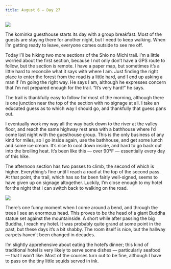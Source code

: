 ```yaml
---
title: August 6 — Day 27
---
```


![](./images/IMG_0472.jpg)

The kominka guesthouse starts its day with a group breakfast. Most of the guests are staying there for another night, but I need to keep walking. When I’m getting ready to leave, everyone comes outside to see me off.

Today I’ll be hiking two more sections of the Shio no Michi trail. I’m a little worried about the first section, because I not only don’t have a GPS route to follow, but the section is remote. I have a paper map, but sometimes it’s a little hard to reconcile what it says with where I am. Just finding the right place to enter the forest from the road is a little hard, and I end up asking a man if I’m going the right way. He says I am, although he expresses concern that I’m not prepared enough for the trail. “It’s very hard!” he says.

The trail is thankfully easy to follow for most of the morning, although there is one junction near the top of the section with no signage at all. I take an educated guess as to which way I should go, and thankfully that guess pans out.

I eventually work my way all the way back down to the river at the valley floor, and reach the same highway rest area with a bathhouse where I’d come last night with the guesthouse group. This is the only business of any kind for miles, so I go inside again, use the bathhouse, and get some lunch and some ice cream. It’s nice to cool down inside, and hard to go back out into the broiling heat. It’s been like this — over 90°F — essentially every day of this hike.

The afternoon section has two passes to climb, the second of which is higher. Everything’s fine until I reach a road at the top of the second pass. At that point, the trail, which has so far been fairly well-signed, seems to have given up on signage altogether. Luckily, I’m close enough to my hotel for the night that I can switch back to walking on the road.

![](./images/IMG_9248.jpg)

There’s one funny moment when I come around a bend, and through the trees I see an enormous head. This proves to be the head of a giant Buddha statue set against the mountainside. A short while after passing the big Buddha, I reach my hotel. It was probably quite grand at some point in the past, but these days it’s a bit shabby. The room itself is nice, but the hallway carpets haven’t been changed in decades.

I’m slightly apprehensive about eating the hotel’s dinner; this kind of traditional hotel is very likely to serve some dishes — particularly seafood — that I won’t like. Most of the courses turn out to be fine, although I have to pass on the tiny little squids served in ink.
